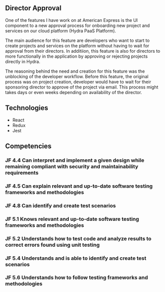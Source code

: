 ## Director Approval

One of the features I have work on at American Express is the UI component to a new approval process for onboarding new project and services on our cloud platform (Hydra PaaS Platform).

The main audience for this feature are developers who want to start to create projects and services on the platform without having to wait for approval from their directors. In additiion, this feature is also for directors to more functionally in the application by approving or rejecting projects directly in Hydra.

The reasoning behind the need and creation for this feature was the unblocking of the developer workflow. Before this feature, the original process was on project creation, developer would have to wait for their sponsoring director to approve of the project via email. This process might takes days or even weeks depending on availability of the director.

## Technologies

- React
- Redux
- Jest

## Competencies

### JF 4.4 Can interpret and implement a given design while remaining compliant with security and maintainability requirements

### JF 4.5 Can explain relevant and up-to-date software testing frameworks and methodologies

### JF 4.8 Can identify and create test scenarios

### JF 5.1 Knows relevant and up-to-date software testing frameworks and methodologies

### JF 5.2 Understands how to test code and analyze results to correct errors found using unit testing

### JF 5.4 Understands and is able to identify and create test scenarios

### JF 5.6 Understands how to follow testing frameworks and methodologies
